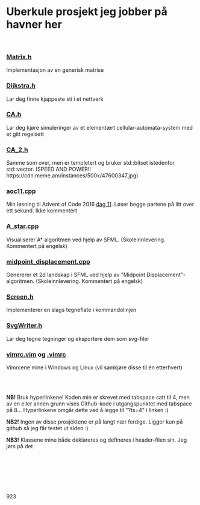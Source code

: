 <h1>Uberkule prosjekt jeg jobber på havner her</h1>

</br>

<h3><a href="/Matrix.h?ts=4">Matrix.h</a></h3>
<p>Implementasjon av en generisk matrise</p>

<h3><a href="/Dijkstra.h?ts=4">Dijkstra.h</a></h3>
<p>Lar deg finne kjappeste sti i et nettverk</p>

<h3><a href="/CA.h?ts=4">CA.h</a></h3>
<p>Lar deg kjøre simuleringer av et elementært cellular-automata-system med et 
		gitt regelsett </p>
		
<h3><a href="/CA_2.h?ts=4">CA_2.h</a></h3>
<p>Samme som over, men er templetert og bruker std::bitset istedenfor 
		std::vector. (SPEED AND POWER!! 
		https://cdn.meme.am/instances/500x/47600347.jpg)</p>

<h3><a href="/aoc11.cpp?ts=4">aoc11.cpp</a></h3>
<p>Min løsning til Advent of Code 2016 
		<a href="http://adventofcode.com/2016/day/11">dag 11</a>. Løser begge 
		partene på litt over ett sekund. Ikke kommentert</p>

<h3><a href="/A_star.cpp?ts=4">A_star.cpp</a></h3>
<p>Visualiserer A* algoritmen ved hjelp av SFML. (Skoleinnlevering. Kommentert 
        på engelsk)</p>

<h3><a href="/midpoint_displacement.cpp?ts=4">midpoint_displacement.cpp</a></h3>
<p>Genererer et 2d landskap i SFML ved hjelp av 
        "Midpoint Displacement"-algoritmen. (Skoleinnlevering. Kommentert på 
        engelsk)</p>

<h3><a href="/Screen.h?ts=4">Screen.h</a></h3>
<p>Implementerer en slags tegneflate i 
		kommandolinjen</p>

<h3><a href="/SvgWriter.h?ts=4">SvgWriter.h</a></h3>
<p>Lar deg tegne tegninger og eksportere dem som 
		svg-filer</p>

<h3><a href="/vimrc.vim?ts=4">vimrc.vim</a> og <a href="/.vimrc?ts=4">.vimrc</a></h3>
<p>Vimrcene mine i Windows og Linux (vil samkjøre disse til én etterhvert)</p>

</br></br>

<b>NB!</b> Bruk hyperlinkene! Koden min er skrevet med tabspace satt til 4, 
		men av en eller annen grunn vises Github-kode i utgangspunktet med 
		tabspace på 8... Hyperlinkene omgår dette ved å legge til "?ts=4" i 
		linken :)

<b>NB2!</b> Ingen av disse prosjektene er på langt nær ferdige. Ligger kun
		på github så jeg får testet ut siden :)

<b>NB3!</b> Klassene mine både deklareres og defineres i header-filen sin. Jeg 
		jørs på det

</br></br></br></br></br></br>
923
